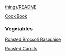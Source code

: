 [things/README](https://github.com/vmsmith/things/blob/master/README.md)

[Cook Book](https://github.com/vmsmith/CookBook/blob/master/README.md)

### Vegetables     

[Roasted Broccoli Basquaise]()

[Roasted Carrots](https://github.com/vmsmith/CookBook/blob/master/veg_carrots_roasted.md)
